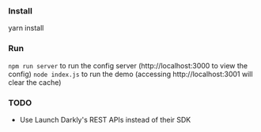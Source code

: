 ### Install
yarn install

### Run
`npm run server` to run the config server (http://localhost:3000 to view the config)
`node index.js` to run the demo (accessing http://localhost:3001 will clear the cache)


### TODO
- Use Launch Darkly's REST APIs instead of their SDK
